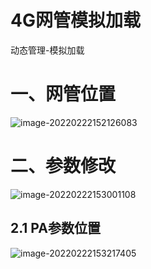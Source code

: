 # 								4G网管模拟加载

动态管理-模拟加载

# 一、网管位置

![image-20220222152126083](D:\用户\文档\GitHub\file\网优\中兴网管操作\imge\4G网管模拟加载.assets\image-20220222152126083.png)

# 二、参数修改

![image-20220222153001108](D:\用户\文档\GitHub\file\网优\中兴网管操作\imge\4G网管模拟加载.assets\image-20220222153001108.png)

## 2.1 PA参数位置

![image-20220222153217405](D:\用户\文档\GitHub\file\网优\中兴网管操作\imge\4G网管模拟加载.assets\image-20220222153217405.png)